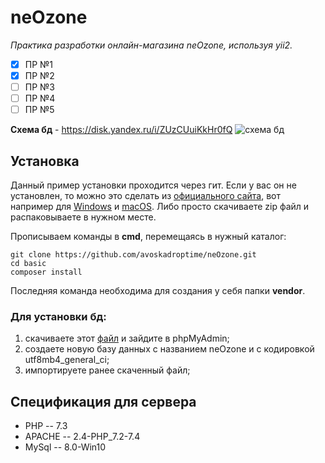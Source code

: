 ﻿# neOzone
 

*Практика разработки онлайн-магазина neOzone, используя yii2.*
 - [x] ПР №1
 - [x] ПР №2
 - [ ] ПР №3
 - [ ] ПР №4
 - [ ] ПР №5

**Схема бд** - https://disk.yandex.ru/i/ZUzCUuiKkHr0fQ
![схема бд](https://disk.yandex.ru/i/ZUzCUuiKkHr0fQ)

## Установка
Данный пример установки проходится через гит. Если у вас он не установлен, то можно это сделать из [официального сайта](https://git-scm.com/book/ru/v2/%D0%92%D0%B2%D0%B5%D0%B4%D0%B5%D0%BD%D0%B8%D0%B5-%D0%A3%D1%81%D1%82%D0%B0%D0%BD%D0%BE%D0%B2%D0%BA%D0%B0-Git), вот например для [Windows](https://git-scm.com/download/win) и [macOS](https://git-scm.com/download/mac).
Либо просто скачиваете zip файл и распаковываете в нужном месте.

Прописываем команды в **cmd**, перемещаясь в нужный каталог:

    git clone https://github.com/avoskadroptime/neOzone.git
    cd basic
    composer install
Последняя команда необходима для создания у себя папки **vendor**.

### Для установки бд:
1. скачиваете этот [файл](https://disk.yandex.ru/d/Ik0nKIslk_cPsw) и зайдите в phpMyAdmin;
2. создаете новую базу данных с названием neOzone и с кодировкой utf8mb4_general_ci;
3. импортируете ранее скаченный файл;


## Спецификация для сервера
- PHP -- 7.3
- APACHE -- 2.4-PHP_7.2-7.4
- MySql -- 8.0-Win10
